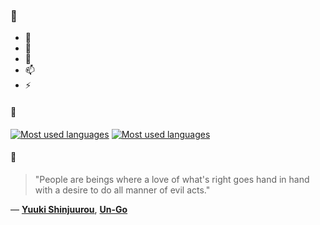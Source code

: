 ### 👋

- 🔭
- 🌱
- 💬
- 📫
- ⚡

#### 🧏

[![Most used languages](https://github-readme-stats-aynah.vercel.app/api/top-langs/?username=aynh&theme=solarized-dark&langs_count=6&layout=compact&hide_title=true)](https://github.com/anuraghazra/github-readme-stats#gh-dark-mode-only)
[![Most used languages](https://github-readme-stats-aynah.vercel.app/api/top-langs/?username=aynh&theme=solarized-light&langs_count=6&layout=compact&hide_title=true)](https://github.com/anuraghazra/github-readme-stats#gh-light-mode-only)

#### 💬

> "People are beings where a love of what's right goes hand in hand with a desire to do all manner of evil acts."

&mdash; [**Yuuki Shinjuurou**](https://myanimelist.net/character.php?q=Yuuki%20Shinjuurou&cat=character), [**Un-Go**](https://myanimelist.net/search/all?q=Un-Go&cat=all)

